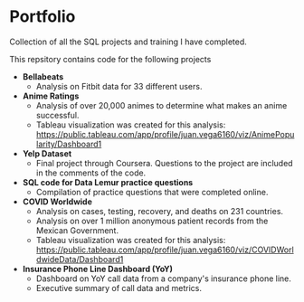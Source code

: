# Portfolio
Collection of all the SQL projects and training I have completed.

This repsitory contains code for the following projects
* **Bellabeats**
    + Analysis on Fitbit data for 33 different users.
* **Anime Ratings**
    + Analysis of over 20,000 animes to determine what makes an anime successful.
    + Tableau visualization was created for this analysis: https://public.tableau.com/app/profile/juan.vega6160/viz/AnimePopularity/Dashboard1
* **Yelp Dataset**
    + Final project through Coursera. Questions to the project are included in the comments of the code.
* **SQL code for Data Lemur practice questions**
    + Compilation of practice questions that were completed online.
* **COVID Worldwide**
    + Analysis on cases, testing, recovery, and deaths on 231 countries.
    + Analysis on over 1 million anonymous patient records from the Mexican Government.
    + Tableau visualization was created for this analysis: https://public.tableau.com/app/profile/juan.vega6160/viz/COVIDWorldwideData/Dashboard1
* **Insurance Phone Line Dashboard (YoY)**
    + Dashboard on YoY call data from a company's insurance phone line.
    + Executive summary of call data and metrics.
